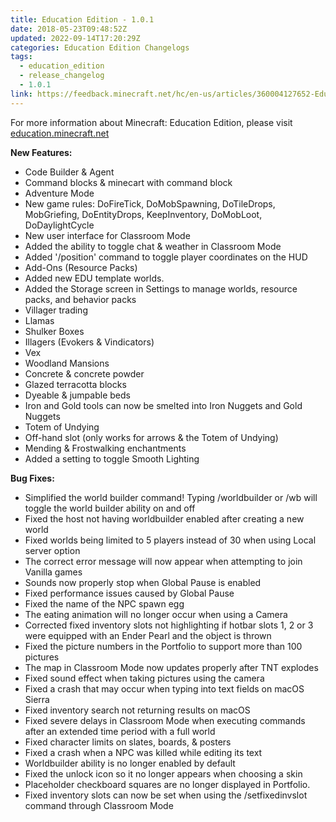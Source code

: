 ```yaml
---
title: Education Edition - 1.0.1
date: 2018-05-23T09:48:52Z
updated: 2022-09-14T17:20:29Z
categories: Education Edition Changelogs
tags:
  - education_edition
  - release_changelog
  - 1.0.1
link: https://feedback.minecraft.net/hc/en-us/articles/360004127652-Education-Edition-1-0-1
---
```


For more information about Minecraft: Education Edition, please visit [education.minecraft.net](https://education.minecraft.net/)  
  
**New Features:**

- Code Builder & Agent
- Command blocks & minecart with command block
- Adventure Mode
- New game rules: DoFireTick, DoMobSpawning, DoTileDrops, MobGriefing, DoEntityDrops, KeepInventory, DoMobLoot, DoDaylightCycle
- New user interface for Classroom Mode
- Added the ability to toggle chat & weather in Classroom Mode
- Added '/position' command to toggle player coordinates on the HUD
- Add-Ons (Resource Packs)
- Added new EDU template worlds.
- Added the Storage screen in Settings to manage worlds, resource packs, and behavior packs
- Villager trading
- Llamas
- Shulker Boxes
- Illagers (Evokers & Vindicators)
- Vex
- Woodland Mansions
- Concrete & concrete powder
- Glazed terracotta blocks
- Dyeable & jumpable beds
- Iron and Gold tools can now be smelted into Iron Nuggets and Gold Nuggets
- Totem of Undying
- Off-hand slot (only works for arrows & the Totem of Undying)
- Mending & Frostwalking enchantments
- Added a setting to toggle Smooth Lighting

  
**Bug Fixes:**

- Simplified the world builder command! Typing /worldbuilder or /wb will toggle the world builder ability on and off
- Fixed the host not having worldbuilder enabled after creating a new world
- Fixed worlds being limited to 5 players instead of 30 when using Local server option
- The correct error message will now appear when attempting to join Vanilla games
- Sounds now properly stop when Global Pause is enabled
- Fixed performance issues caused by Global Pause
- Fixed the name of the NPC spawn egg
- The eating animation will no longer occur when using a Camera
- Corrected fixed inventory slots not highlighting if hotbar slots 1, 2 or 3 were equipped with an Ender Pearl and the object is thrown
- Fixed the picture numbers in the Portfolio to support more than 100 pictures
- The map in Classroom Mode now updates properly after TNT explodes
- Fixed sound effect when taking pictures using the camera
- Fixed a crash that may occur when typing into text fields on macOS Sierra
- Fixed inventory search not returning results on macOS
- Fixed severe delays in Classroom Mode when executing commands after an extended time period with a full world
- Fixed character limits on slates, boards, & posters
- Fixed a crash when a NPC was killed while editing its text
- Worldbuilder ability is no longer enabled by default
- Fixed the unlock icon so it no longer appears when choosing a skin
- Placeholder checkboard squares are no longer displayed in Portfolio.
- Fixed inventory slots can now be set when using the /setfixedinvslot command through Classroom Mode

<div>

 

</div>
